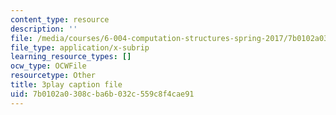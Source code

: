 ```yaml
---
content_type: resource
description: ''
file: /media/courses/6-004-computation-structures-spring-2017/7b0102a0308cba6b032c559c8f4cae91_185WS_ZzobA.srt
file_type: application/x-subrip
learning_resource_types: []
ocw_type: OCWFile
resourcetype: Other
title: 3play caption file
uid: 7b0102a0-308c-ba6b-032c-559c8f4cae91
---
```

